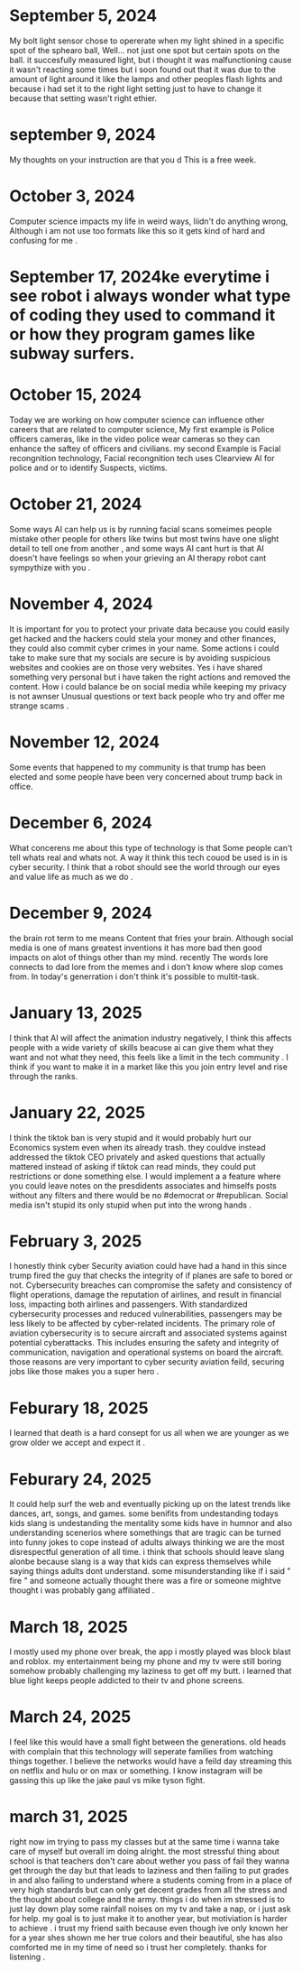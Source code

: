 # September 5, 2024
My bolt light sensor chose to opererate when my light shined in a specific spot of the sphearo ball, Well... not just one spot but certain spots on the ball. it succesfully measured light, but i thought it was malfunctioning cause it wasn't reacting some times but i soon found out that it was due to the amount of light around it like the lamps and other peoples flash lights and because i had set it to the right light setting just to have to change it because that setting wasn't right ethier.
# september 9, 2024
  My thoughts on your instruction are that you d
This is a free week.
# October 3, 2024
Computer science impacts my life in weird ways, liidn't do anything wrong, Although i am not use too formats like this so it gets kind of hard and confusing for me .
# September 17, 2024ke everytime i see  robot i always wonder what type of coding they used to command it or how they program games like subway surfers.
# October 15, 2024
Today we are working on how computer science can influence other careers that are related to computer science, My first example is Police officers cameras, like in the video police wear cameras so they can enhance the saftey of officers and civilians. my second Example is Facial recongnition technology, Facial recongnition tech uses Clearview AI for police and or to identify Suspects, victims.
# October 21, 2024 
Some ways AI can help us is by running facial scans someimes people mistake other people for others like twins but most twins have one slight detail to tell one from another , and some ways AI cant hurt is that AI doesn't have feelings so when your grieving an AI therapy robot cant sympythize with you .
# November 4, 2024
It is important for you to protect your private data because you could easily get hacked and the hackers could stela your money and other finances, they could also commit cyber crimes in your name. Some actions i could take to make sure that my socials are secure is by avoiding suspicious websites and cookies are on those very websites. Yes i have shared something very personal but i have taken the right actions and removed the content. How i could balance be on social media while keeping my privacy is not awnser Unusual questions or text back people who try and offer me strange scams .
# November 12, 2024 
Some events that happened to my community is that trump has been elected and some people have been very concerned about trump back in office.
# December 6, 2024
What concerens me about this type of technology is that Some people can't tell whats real and whats not. A way it think this tech couod be used is in is cyber security. I think that a robot should see the world through our eyes and value life as much as we do .
# December 9, 2024
the brain rot term to me means Content that fries your brain. Although social media is one of mans greatest inventions it has more bad then good impacts on alot of things other than my mind. recently The words lore connects to dad lore from the memes and i don't know where slop comes from.
In today's generration i don't think it's possible to multit-task.
# January 13, 2025 
I think that AI will affect the animation industry negatively, I think this affects people with a wide variety of skills beacuse ai can give them what they want and not what they need, this feels like a limit in the tech community . I think if you want to make it in a market like this you join entry level and rise through the ranks. 

# January 22, 2025 
I think the tiktok ban is very stupid and it would probably hurt our Economics system even when its already trash. they couldve instead addressed the tiktok CEO privately and asked questions that actually mattered instead of asking if tiktok can read minds, they could put restrictions or done something else. I would implement a a feature where you could leave notes on the presdidents associates and himselfs posts without any filters and there would be no #democrat or #republican. Social media isn't stupid its only stupid when put into the wrong hands . 

# February 3, 2025 
I honestly think cyber Security aviation could have had a hand in this since trump fired the guy that checks the integrity of if planes are safe to bored or not. Cybersecurity breaches can compromise the safety and consistency of flight operations, damage the reputation of airlines, and result in financial loss, impacting both airlines and passengers. With standardized cybersecurity processes and reduced vulnerabilities, passengers may be less likely to be affected by cyber-related incidents. The primary role of aviation cybersecurity is to secure aircraft and associated systems against potential cyberattacks. This includes ensuring the safety and integrity of communication, navigation and operational systems on board the aircraft. those reasons are very important to cyber security aviation feild, securing jobs like those makes you a super hero . 

# Feburary 18, 2025 
I learned that death is a hard consept for us all when we are younger as we grow older we accept and expect it . 

# Feburary 24, 2025 
It could help surf the web and eventually picking up on the latest trends like dances, art, songs, and games. some benifits from undestanding todays kids slang is undestanding the mentality some kids have in humnor and also understanding scenerios where somethings that are tragic can be turned into funny jokes to cope instead of adults always thinking we are the most disrespectful generation of all time. i think that schools should leave slang alonbe because slang is a way that kids can express themselves while saying things adults dont understand. some misunderstanding like if i said " fire " and someone actually thought there was a fire or someone mightve thought i was probably gang affiliated . 

# March 18, 2025
I mostly used my phone over break, the app i mostly played was block blast and roblox. my entertainment being my phone and my tv were still boring somehow probably challenging my laziness to get off my butt. i learned that blue light keeps people addicted to their tv and phone screens. 

# March 24, 2025
I feel like this would have a small fight between the generations. old heads with complain that this technology will seperate families from watching things together. I believe the networks would have a feild day streaming this on netflix and hulu or on max or something. I know instagram will be gassing this up like the jake paul vs mike tyson fight. 

# march 31, 2025 
right now im trying to pass my classes but at the same time i wanna take care of myself but overall im doing alright. the most stressful thing about school is that teachers don't care about wether you pass of fail they wanna get through the day but that leads to laziness and then failing to put grades in and also failing to understand where a students coming from in a place of very high standards but can only get decent grades from all the stress and the thought about college and the army. things i do when im stressed is to just lay down play some rainfall noises on my tv and take a nap, or i just ask for help. my goal is to just make it to another year, but motiviation is harder to achieve . i trust my friend saith because even though ive only known her for a year shes shown me her true colors and their beautiful, she has also comforted me in my time of need so i trust her completely. thanks for listening .
